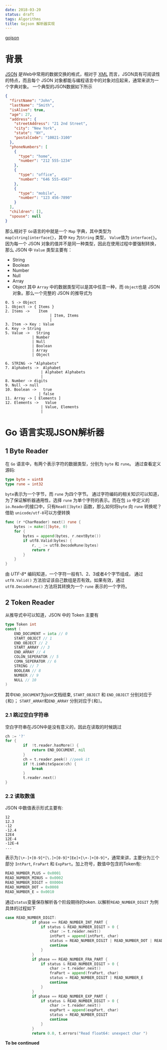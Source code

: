 ```yaml
---
date: 2018-03-20
status: draft
tags: Algorithms
title: Gojson 解析器实现
---
```


[gojson](https://github.com/gaufung/gojson)
# 背景
[JSON](https://en.wikipedia.org/wiki/JSON) 是Web中常用的数据交换的格式，相对于 [XML](https://en.wikipedia.org/wiki/XML) 而言，JSON具有可阅读性的特点，而且每个 JSON 对象都能与编程语言中的对象对应起来，通常来讲为一个字典对象。 一个典型的JSON数据如下所示
```JSON
{
  "firstName": "John",
  "lastName": "Smith",
  "isAlive": true,
  "age": 27,
  "address": {
    "streetAddress": "21 2nd Street",
    "city": "New York",
    "state": "NY",
    "postalCode": "10021-3100"
  },
  "phoneNumbers": [
    {
      "type": "home",
      "number": "212 555-1234"
    },
    {
      "type": "office",
      "number": "646 555-4567"
    },
    {
      "type": "mobile",
      "number": "123 456-7890"
    }
  ],
  "children": [],
  "spouse": null
}
```
那么相对于 `Go`语言的中就是一个 `Map` 字典，其中类型为`map[string]interface{}`，其中 `Key` 为`String` 类型， `Value`值为 `interface{}`。因为每一个 JSON 对象的值并不是同一种类型，因此在使用过程中要强制转换， 那么 JSON 中 `Value` 类型主要有：
- String
- Boolean
-   Number
- Null
- Array
- Object
其中 `Array` 中的数据类型可以是其中任意一种，而 `Object`也是  JSON 对象。那么一个完整的 JSON 的推导式为
```
0. S -> Object
1. Object -> { Items }
2. Items ->    Item
                    | Item, Items
                    |
3. Item -> Key : Value
4. Key -> String
5. Value ->   String
            | Number
            | Null
            | Boolean
            | Array
            | Object

6. STRING -> "Alphabets"
7. Alphabets ->  Alphabet
                | Alphabet Alphabets
                |
8. Number -> digits
9. Null -> null
10. Boolean ->   true
               | false
11. Array -> [ Elements ]
12. Elements ->   Value
                | Value, Elements
                |
```
#  Go 语言实现JSON解析器
## 1 Byte Reader
在 `Go` 语言中，有两个表示字符的数据类型，分别为 `byte` 和 `rune`。 通过查看定义源码:
```go
type byte = uint8
type rune = int32
```
`byte`表示为一个字节，而 `rune` 为四个字节。 通过字符编码的相关知识可以知道， 为了保证解析器通用性，选择 `rune` 为单个字符的表示。而在包 `io` 中定义的
 `io.Reader`的接口中，只有`Read([]byte)` 函数，那么如何将`byte` 向 `rune` 转换呢？借助 `unicode/utf-8`可以方便转换
```Go
func (r *CharReader) next() rune {
	bytes := make([]byte, 0)
	for {
		bytes = append(bytes, r.nextByte())
		if utf8.Valid(bytes) {
			r, _ := utf8.DecodeRune(bytes)
			return r
		}
	}
}
```
由 *UTF-8** 编码知道，一个字符一般有1、2、3或者4个字节组成， 通过 `utf8.Valid()` 方法验证该自己数组是否有效。如果有效，通过`utf8.DecodeRune()` 方法将其转换为一个 `rune` 表示的一个字符。
## 2 Token Reader
从推导式中可以知道，JSON 中的 Token 主要有
``` go
type Token int
const (
	END_DOCUMENT = iota // 0
	START_OBJECT // 1
	END_OBJECT // 2
	START_ARRAY // 3
	END_ARRAY // 4
	COLON_SEPERATOR // 5
	COMA_SEPERATOR // 6
	STRING // 7
	BOOLEAN // 8
	NUMBER // 9
	NULL // 10
)
```
其中`END_DOCUMENT`为json文档结束, `START_OBJECT` 和 `END_OBJECT` 分别对应于`{`和`}`； `START_ARRAY`和`END_ARRAY` 分别对应于`[`和`]`。
### 2.1 跳过空白字符串
空白字符串在JSON中是没有意义的，因此在读取的时候跳过
```go
ch := '?'
for {
		if  !t.reader.hasMore() {
			return END_DOCUMENT, nil
		}
		ch = t.reader.peek() //peek it
		if !t.isWhiteSpace(ch) {
			break
		}
		t.reader.next()
}
```
### 2.2 读取数值
JSON 中数值表示形式主要有:
```
12
12.3
-12
-12.4
12E4
12E-4
-12E-4
...
```
表示为`[\+-]+[0-9]*[\.]+[0-9]*[Ee]+[\+-]+[0-9]*`，通常来讲，主要分为三个部分 `IntPart`, `FraPart` 和 `ExpPart`。加上符号，数值中包含的Token有:
```Go
READ_NUMBER_PLUS = 0x0001
READ_NUMBER_MINUS = 0x0002
READ_NUMBER_DIGIT = 0X0004
READ_NUMBER_DOT = 0x0008
READ_NUMBER_E = 0x0010
```
通过`status`变量保存解析各个阶段期待的token. 以解析`READ_NUMBER_DIGIT` 为例具体的过程如下
```go
case READ_NUMBER_DIGIT:
			if phase == READ_NUMBER_INT_PART {
				if status & READ_NUMBER_DIGIT > 0 {
					char := t.reader.next()
					intPart = append(intPart, char)
					status = READ_NUMBER_DIGIT | READ_NUMBER_DOT | READ_NUMBER_E
					continue
				}
			}
			if phase == READ_NUMBER_FRA_PART {
				if status & READ_NUMBER_DIGIT > 0 {
					char := t.reader.next()
					fraPart = append(fraPart, char)
					status = READ_NUMBER_DIGIT | READ_NUMBER_E
					continue
				}
			}
			if phase == READ_NUMBER_EXP_PART {
				if status & READ_NUMBER_DIGIT > 0 {
					char := t.reader.next()
					expPart = append(expPart, char)
					status = READ_NUMBER_DIGIT
					continue
				}
			}
			return 0.0, t.errors("Read float64: unexpect char ")
```

**To be continued**